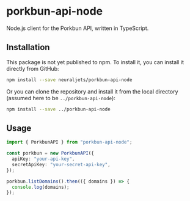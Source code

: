 # porkbun-api-node

Node.js client for the Porkbun API, written in TypeScript.

## Installation

This package is not yet published to npm. To install it, you can install it directly from GitHub:

```bash
npm install --save neuraljets/porkbun-api-node
```

Or you can clone the repository and install it from the local directory (assumed here to be `../porkbun-api-node`):

```bash
npm install --save ../porkbun-api-node
```

## Usage

```typescript
import { PorkbunAPI } from "porkbun-api-node";

const porkbun = new PorkbunAPI({
  apiKey: "your-api-key",
  secretApiKey: "your-secret-api-key",
});

porkbun.listDomains().then(({ domains }) => {
  console.log(domains);
});
```
